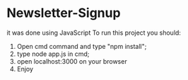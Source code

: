 # Newsletter-Signup
it was done using JavaScript
To run this project you should:

1. Open cmd command and type "npm install";
2. type node app.js in cmd;
3. open localhost:3000 on your browser
4. Enjoy
